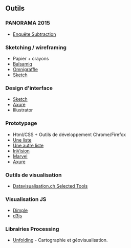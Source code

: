 ## Outils

### PANORAMA 2015
* [Enquête Subtraction](http://tools.subtraction.com)

### Sketching / wireframing
* Papier + crayons
* [Balsamiq](https://balsamiq.com)
* [Omnigraffle](https://www.omnigroup.com/omnigraffle)
* [Sketch](http://sketchapp.com/)

### Design d'interface
* [Sketch](http://www.sketchapp.com)
* [Axure](http://www.axure.com/fr)
* Illustrator

### Prototypage
* Html/CSS + Outils de développement Chrome/Firefox
* [Une liste](http://www.cooper.com/prototyping-tools)
* [Une autre liste](http://prototypingtools.co/)
* [InVision](http://www.invisionapp.com)
* [Marvel](https://marvelapp.com)
* [Axure](http://www.axure.com/fr)

### Outils de visualisation
* [Datavisualisation.ch Selected Tools](http://selection.datavisualization.ch/)

### Visualisation JS
* [Dimple](http://dimplejs.org)
* [d3js](http://d3js.org)

### Librairies Processing
* [Unfolding](http://unfoldingmaps.org/) - Cartographie et géovisualisation.
